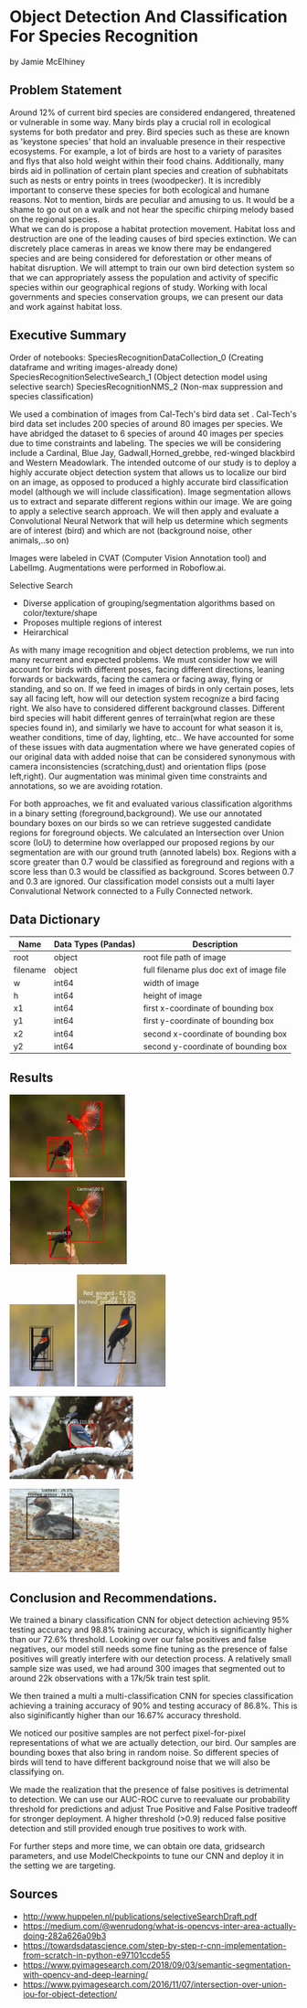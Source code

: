 # Object Detection And Classification For Species Recognition
by Jamie McElhiney
## Problem Statement

Around 12% of current bird species are considered endangered, threatened or vulnerable in some way. Many birds play a crucial roll in ecological systems for both predator and prey. Bird species such as these are known as 'keystone species' that hold an invaluable presence in their respective ecosystems. For example, a lot of birds are host to a variety of parasites and flys that also hold weight within their food chains. Additionally, many birds aid in pollination of certain plant species and creation of subhabitats such as nests or entry points in trees (woodpecker). It is incredibly important to conserve these species for both ecological and humane reasons. Not to mention, birds are peculiar and amusing to us. It would be a shame to go out on a walk and not hear the specific chirping melody based on the regional species.  
What we can do is propose a habitat protection movement. Habitat loss and destruction are one of the leading causes of bird species extinction. We can discretely place cameras in areas we know there may be endangered species and are being considered for deforestation or other means of habitat disruption. We will attempt to train our own bird detection system so that we can appropriately assess the population and activity of specific species within our geographical regions of study. Working with local governments and species conservation groups, we can present our data and work against habitat loss.

## Executive Summary

Order of notebooks:
SpeciesRecognitionDataCollection_0 (Creating dataframe and writing images-already done)
SpeciesRecognitionSelectiveSearch_1 (Object detection model using selective search)
SpeciesRecognitionNMS_2 (Non-max suppression and species classification)

We used a combination of images from Cal-Tech's bird data set . Cal-Tech's bird data set includes 200 species of around 80 images per species. We have abridged the dataset to 6 species of around 40 images per species due to time constraints and labeling. The species we will be considering include a Cardinal, Blue Jay, Gadwall,Horned_grebbe, red-winged blackbird and Western Meadowlark. The intended outcome of our study is to deploy a highly accurate object detection system that allows us to localize our bird on an image, as opposed to produced a highly accurate bird classification model (although we will include classification). Image segmentation allows us to extract and separate different regions within our image. We are going to apply a selective search approach. We will then apply and evaluate a Convolutional Neural Network that will help us determine which segments are of interest (bird) and which are not (background noise, other animals,..so on)

Images were labeled in CVAT (Computer Vision Annotation tool) and LabelImg. Augmentations were performed in Roboflow.ai.

Selective Search
- Diverse application of grouping/segmentation algorithms based on color/texture/shape  
- Proposes multiple regions of interest  
- Heirarchical 

As with many image recognition and object detection problems, we run into many recurrent and expected problems. We must consider how we will account for birds with different poses, facing different directions, leaning forwards or backwards, facing the camera or facing away, flying or standing, and so on. If we feed in images of birds in only certain poses, lets say all facing left, how will our detection system recognize a bird facing right. We also have to considered different background classes. Different bird species will habit different genres of terrain(what region are these species found in), and similarly we have to account for what season it is, weather conditions, time of day, lighting, etc.. We have accounted for some of these issues with data augmentation where we have generated copies of our original data with added noise that can be considered synonymous with camera inconsistencies (scratching,dust) and orientation flips (pose left,right). Our augmentation was minimal given time constraints and annotations, so we are avoiding rotation.

For both approaches, we fit and evaluated various classification algorithms in a binary setting (foreground,background). We use our annotated boundary boxes on our birds so we can retrieve suggested candidate regions for foreground objects. We calculated an Intersection over Union score (IoU) to determine how overlapped our proposed regions by our segmentation are with our ground truth (annoted labels) box. Regions with a score greater than 0.7 would be classified as foreground and regions with a score less than 0.3 would be classified as background. Scores between 0.7 and 0.3 are ignored. Our classification model consists out a multi layer Convalutional Network connected to a Fully Connected network.


## Data Dictionary


| Name| Data Types (Pandas) | Description |
|---|---|---|
|root|object|root file path of image|
|filename|object|full filename plus doc ext of image file|
|w|int64|width of image|
|h|int64|height of image|
|x1|int64|first x-coordinate of bounding box|
|y1|int64|first y-coordinate of bounding box|
|x2|int64|second x-coordinate of bounding box|
|y2|int64|second y-coordinate of bounding box|

## Results
![Detection](./images/Capture30.png)   
![Classification and Non-Max Suppression](./images/Capture24.png)  

![Detection](./images/Capture32.png) 
![Classification and Non-Max Suppression](./images/Capture33.png) 

![Semi-correct detection](./images/Capture35.png)   

![Correct detection and classification](./images/Capture29.png) 


## Conclusion and Recommendations.

We trained a binary classification CNN for object detection achieving 95% testing accuracy and 98.8% training accuracy, which is significantly higher than our 72.6% threshold. Looking over our false positives and false negatives, our model still needs some fine tuning as the presence of false positives will greatly interfere with our detection process. A relatively small sample size was used, we had around 300 images that segmented out to around 22k observations with a 17k/5k train test split.

We then trained a multi a multi-classification CNN for species classification achieving a training accuracy of 90% and testing accuracy of 86.8%. This is also siginificantly higher than our 16.67% accuracy threshold.

We noticed our positive samples are not perfect pixel-for-pixel representations of what we are actually detection, our bird. Our samples are bounding boxes that also bring in random noise. So different species of birds will tend to have different background noise that we will also be classifying on.

We made the realization that the presence of false positives is detrimental to detection. We can use our AUC-ROC curve to reevaluate our probability threshold for predictions and adjust True Positive and False Positive tradeoff for stronger deployment. A higher threshold (>0.9) reduced false positive detection and still provided enough true positives to work with.

For further steps and more time, we can obtain ore data, gridsearch parameters, and use ModelCheckpoints to tune our CNN and deploy it in the setting we are targeting. 

## Sources
- http://www.huppelen.nl/publications/selectiveSearchDraft.pdf
- https://medium.com/@wenrudong/what-is-opencvs-inter-area-actually-doing-282a626a09b3
- https://towardsdatascience.com/step-by-step-r-cnn-implementation-from-scratch-in-python-e97101ccde55
- https://www.pyimagesearch.com/2018/09/03/semantic-segmentation-with-opencv-and-deep-learning/
- https://www.pyimagesearch.com/2016/11/07/intersection-over-union-iou-for-object-detection/
